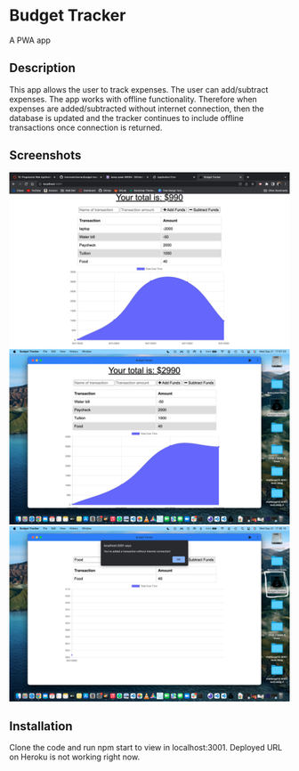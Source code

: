 # Budget Tracker
A PWA app

## Description
This app allows the user to track expenses. The user can add/subtract expenses. The app works with offline functionality. Therefore when expenses are added/subtracted without internet connection, then the database is updated and the tracker continues to include offline transactions once connection is returned.

## Screenshots

![alt text](screenshots/localhost%20screenshot.png)
![alt text](screenshots/offline%20screenshot.png)
![alt text](screenshots/offline%2C%20show%20desktop%20icon.png)

## Installation
Clone the code and run npm start to view in localhost:3001. Deployed URL on Heroku is not working right now.